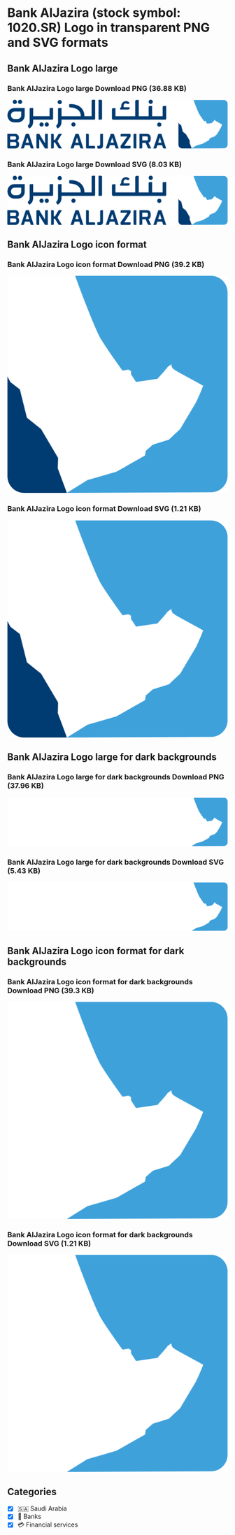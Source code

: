 # Bank AlJazira (stock symbol: 1020.SR) Logo in transparent PNG and SVG formats

## Bank AlJazira Logo large

### Bank AlJazira Logo large Download PNG (36.88 KB)

![Bank AlJazira Logo large Download PNG (36.88 KB)](/img/orig/1020.SR_BIG-b3cbdfb6.png)

### Bank AlJazira Logo large Download SVG (8.03 KB)

![Bank AlJazira Logo large Download SVG (8.03 KB)](/img/orig/1020.SR_BIG-dac8594b.svg)

## Bank AlJazira Logo icon format

### Bank AlJazira Logo icon format Download PNG (39.2 KB)

![Bank AlJazira Logo icon format Download PNG (39.2 KB)](/img/orig/1020.SR-d2be2d8d.png)

### Bank AlJazira Logo icon format Download SVG (1.21 KB)

![Bank AlJazira Logo icon format Download SVG (1.21 KB)](/img/orig/1020.SR-1d84c4ec.svg)

## Bank AlJazira Logo large for dark backgrounds

### Bank AlJazira Logo large for dark backgrounds Download PNG (37.96 KB)

![Bank AlJazira Logo large for dark backgrounds Download PNG (37.96 KB)](/img/orig/1020.SR_BIG.D-4a873fed.png)

### Bank AlJazira Logo large for dark backgrounds Download SVG (5.43 KB)

![Bank AlJazira Logo large for dark backgrounds Download SVG (5.43 KB)](/img/orig/1020.SR_BIG.D-a5e2c0d6.svg)

## Bank AlJazira Logo icon format for dark backgrounds

### Bank AlJazira Logo icon format for dark backgrounds Download PNG (39.3 KB)

![Bank AlJazira Logo icon format for dark backgrounds Download PNG (39.3 KB)](/img/orig/1020.SR.D-d5d7a3d4.png)

### Bank AlJazira Logo icon format for dark backgrounds Download SVG (1.21 KB)

![Bank AlJazira Logo icon format for dark backgrounds Download SVG (1.21 KB)](/img/orig/1020.SR.D-33a5b836.svg)



## Categories
- [x] 🇸🇦 Saudi Arabia
- [x] 🏦 Banks
- [x] 💳 Financial services
